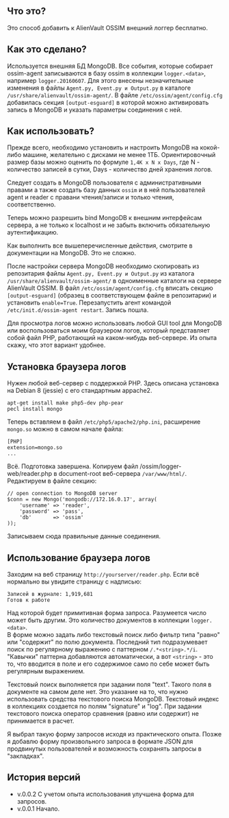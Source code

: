 ## Что это?
Это способ добавить к AlienVault OSSIM внешний логгер бесплатно.

## Как это сделано?
Используется внешняя БД MongoDB. Все события, которые собирает ossim-agent записываются в базу ossim в коллекции `logger.<data>`, например `logger.20160607`. Для этого внесены незначительные изменения в файлы `Agent.py, Event.py и Output.py` в каталоге `/usr/share/alienvault/ossim-agent/`. В файле `/etc/ossim/agent/config.cfg` добавилась секция `[output-esguard]` в которой можно активировать запись в MongoDB и указать параметры соединения с ней.

## Как использовать?
Прежде всего, необходимо установить и настроить MongoDB на кокой-либо машине, желательно с дисками не менее 1ТБ. Ориентировочный размер базы можно оценить по формуле `1,4К х N x Days`, где N - количество записей в сутки, Days - количество дней хранения логов. 

Следует создать в MongoDB пользователя с административными правами а также создать базу данных `ossim` и в ней пользователей agent и reader с правани чтения/записи и только чтения, соответственно.

Теперь можно разрешить bind MongoDB к внешним интерфейсам сервера, а не только к localhost и не забыть включить обязательную аутентификацию.

Как выполнить все вышеперечисленные действия, смотрите в документации на MongoDB. Это не сложно.

После настройки сервера MongoDB необходимо скопировать из репозитария файлы `Agent.py, Event.py и Output.py` из каталога `/usr/share/alienvault/ossim-agent/` в одноименные каталоги на сервере AlienVault OSSIM. В файл `/etc/ossim/agent/config.cfg` вписать секцию `[output-esguard]` (образец в соответствующем файле в репозитарии) и установить `enable=True`. Перезапустить агент командой `/etc/init.d/ossim-agent restart`. Запись пошла. 

Для просмотра логов можно использовать любой GUI tool для MongoDB или воспользоваться моим браузером логов, который представляет собой файл PHP, работающий на каком-нибудь веб-сервере. Из опыта скажу, что этот вариант удобнее.

## Установка браузера логов
Нужен любой веб-сервер с поддержкой PHP. Здесь описана установка на Debian 8 (jessie) с его стандартным appache2. 

	apt-get install make php5-dev php-pear  
	pecl install mongo

Теперь вставляем в  файл `/etc/php5/apache2/php.ini`, расширение `mongo.so` можно в самом начале файла:

	[PHP]
	extension=mongo.so
	...
Всё. Подготовка завершена. Копируем файл /ossim/logger-web/reader.php в document-root веб-сервера `/var/www/html/`. Редактируем в файле секцию:

	// open connection to MongoDB server
    $conn = new Mongo('mongodb://172.16.0.17', array(
        'username' => 'reader',
        'password' => 'pass',
        'db'       => 'ossim'
    ));

Записываем сюда правильные данные соединения.
## Использование браузера логов

Заходим на веб страницу `http://yourserver/reader.php`. Если всё нормально вы увидите страницу с надписью:

	Записей в журнале: 1,919,681 
	Готов к работе 

Над которой будет примитивная форма запроса. Разумеется число может быть другим. Это количество документов в коллекции `logger.<data>`.  
В форме можно задать либо текстовый поиск либо фильтр типа "равно" или "содержит" по полю документа. Последний тип подразумевает поиск по регулярному выражению с паттерном `/.*<string>.*/i`. "Кавычки" паттерна добавляются автоматически, а вот `<string>` - это то, что вводится в поле и его содержимое само по себе может быть регулярным выражением. 

Текстовый поиск выполняется при задании поля "text". Такого поля в документе на самом деле нет. Это указание на то, что нужно использовать средства текстового поиска MongoDB. Текстовый индекс в коллекциях создается по полям "signature" и "log". При задании текстового поиска оператор сравнения (равно или содержит) не принимается в расчет. 

Я выбрал такую форму запросов исходя из практического опыта. Позже я добавлю форму произвольного запроса в формате JSON для продвинутых пользователей и возможность сохранять запросы в "закладках".

## История версий

* v.0.0.2 С учетом опыта использования улучшена форма для запросов. 
* v.0.0.1 Начало.

